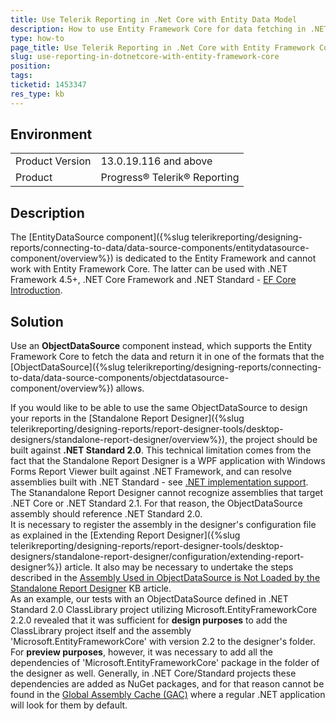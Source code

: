 ```yaml
---
title: Use Telerik Reporting in .Net Core with Entity Data Model
description: How to use Entity Framework Core for data fetching in .NET Core/Standard projects
type: how-to
page_title: Use Telerik Reporting in .Net Core with Entity Framework Core
slug: use-reporting-in-dotnetcore-with-entity-framework-core
position: 
tags: 
ticketid: 1453347
res_type: kb
---
```


## Environment
<table>
	<tbody>
		<tr>
			<td>Product Version</td>
			<td>13.0.19.116 and above</td>
		</tr>
		<tr>
			<td>Product</td>
			<td>Progress® Telerik® Reporting</td>
		</tr>
	</tbody>
</table>


## Description
The [EntityDataSource component]({%slug telerikreporting/designing-reports/connecting-to-data/data-source-components/entitydatasource-component/overview%}) is dedicated to the Entity Framework and cannot work with Entity Framework Core. The latter can be used with .NET Framework 4.5+, .NET Core Framework and .NET Standard - 
[EF Core Introduction](https://www.entityframeworktutorial.net/efcore/entity-framework-core.aspx).

## Solution
Use an **ObjectDataSource** component instead, which supports the Entity Framework Core to fetch the data and return it 
in one of the formats that the [ObjectDataSource]({%slug telerikreporting/designing-reports/connecting-to-data/data-source-components/objectdatasource-component/overview%}) allows.

If you would like to be able to use the same ObjectDataSource to design your reports in the 
[Standalone Report Designer]({%slug telerikreporting/designing-reports/report-designer-tools/desktop-designers/standalone-report-designer/overview%}), the project should be built against **.NET Standard 2.0**. This technical 
limitation comes from the fact that the Standalone Report Designer is a WPF application with Windows Forms Report Viewer built against 
.NET Framework, and can resolve assemblies built with .NET Standard - see 
[.NET implementation support](https://docs.microsoft.com/en-us/dotnet/standard/net-standard#net-implementation-support). The Stanandalone Report Designer cannot recognize assemblies that target .NET Core or .NET Standard 2.1. For that reason, the ObjectDataSource assembly should reference .NET Standard 2.0.  
It is necessary to register the assembly in the designer's configuration file as explained in the 
[Extending Report Designer]({%slug telerikreporting/designing-reports/report-designer-tools/desktop-designers/standalone-report-designer/configuration/extending-report-designer%}) article. It also may be necessary to undertake 
the steps described in the [Assembly Used in ObjectDataSource is Not Loaded by the Standalone Report Designer](objectdatasource-assembly-not-loaded-by-standalone-report-designer) 
KB article.  
As an example, our tests with an ObjectDataSource defined in .NET Standard 2.0 ClassLibrary project utilizing Microsoft.EntityFrameworkCore 2.2.0 revealed that it was sufficient for __design purposes__ to add the ClassLibrary project itself and the assembly 'Microsoft.EntityFrameworkCore' with version 2.2 to the designer's folder.  
For __preview purposes__, however, it was necessary to add all the dependencies of 'Microsoft.EntityFrameworkCore' package in the folder of the designer as well. Generally, in .NET Core/Standard projects these dependencies are added as NuGet packages, and for that reason cannot be found in the [Global Assembly Cache (GAC)](https://docs.microsoft.com/en-us/dotnet/framework/app-domains/gac) where a regular .NET application will look for them by default.
